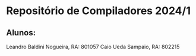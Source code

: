 # Repositório de Compiladores 2024/1

## Alunos:
  Leandro Baldini Nogueira, RA: 801057
  Caio Ueda Sampaio, RA: 802215
